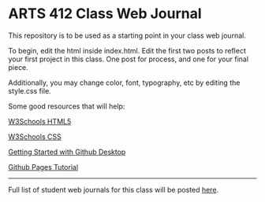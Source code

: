 # ARTS 412 Class Web Journal

This repository is to be used as a starting point in your class web journal.

To begin, edit the html inside index.html. Edit the first two posts to reflect your first project in this class. One post for process, and one for your final piece.

Additionally, you may change color, font, typography, etc by editing the style.css file.

Some good resources that will help:

[W3Schools HTML5](https://www.w3schools.com/html/html5_intro.asp)

[W3Schools CSS](https://www.w3schools.com/css/default.asp)

[Getting Started with Github Desktop](https://help.github.com/en/desktop/getting-started-with-github-desktop)

[Github Pages Tutorial](https://pages.github.com/)

___

Full list of student web journals for this class will be posted [here](http://binghamton-design.com/).